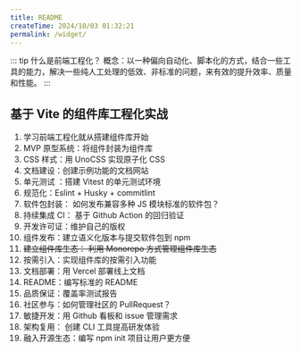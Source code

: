 ```yaml
---
title: README
createTime: 2024/10/03 01:32:21
permalink: /widget/
---
```


::: tip 什么是前端工程化？
概念：以一种偏向自动化、脚本化的方式，结合一些工具的能力，解决一些纯人工处理的低效、非标准的问题，来有效的提升效率、质量和性能。
:::

## 基于 Vite 的组件库工程化实战

1. 学习前端工程化就从搭建组件库开始
2. MVP 原型系统：将组件封装为组件库
3. CSS 样式：用 UnoCSS 实现原子化 CSS
4. 文档建设：创建示例功能的文档网站
5. 单元测试 ：搭建 Vitest 的单元测试环境
6. 规范化：Eslint + Husky + commitlint
7. 软件包封装： 如何发布兼容多种 JS 模块标准的软件包？
8. 持续集成 CI： 基于 Github Action 的回归验证
9. 开发许可证：维护自己的版权
10. 组件发布：建立语义化版本与提交软件包到 npm
11. ~~建立组件库生态： 利用 Monorepo 方式管理组件库生态~~
12. 按需引入：实现组件库的按需引入功能
13. 文档部署：用 Vercel 部署线上文档
14. README：编写标准的 README
15. 品质保证：覆盖率测试报告
16. 社区参与：如何管理社区的 PullRequest？
17. 敏捷开发：用 Github 看板和 issue 管理需求
18. 架构复用： 创建 CLI 工具提高研发体验
19. 融入开源生态：编写 npm init 项目让用户更方便
